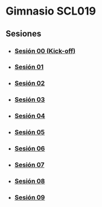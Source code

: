 # Gimnasio SCL019

## Sesiones

- ### [Sesión 00 (Kick-off)](./session-00/README.md)
- ### [Sesión 01](./session-01/README.md)
- ### [Sesión 02](./session-02/README.md)
- ### [Sesión 03](./session-03/README.md)
- ### [Sesión 04](./session-04/README.md)
- ### [Sesión 05](./session-05/README.md)
- ### [Sesión 06](./session-06/README.md)
- ### [Sesión 07](./session-07/README.md)
- ### [Sesión 08](./session-08/README.md)
- ### [Sesión 09](./session-09/README.md)
